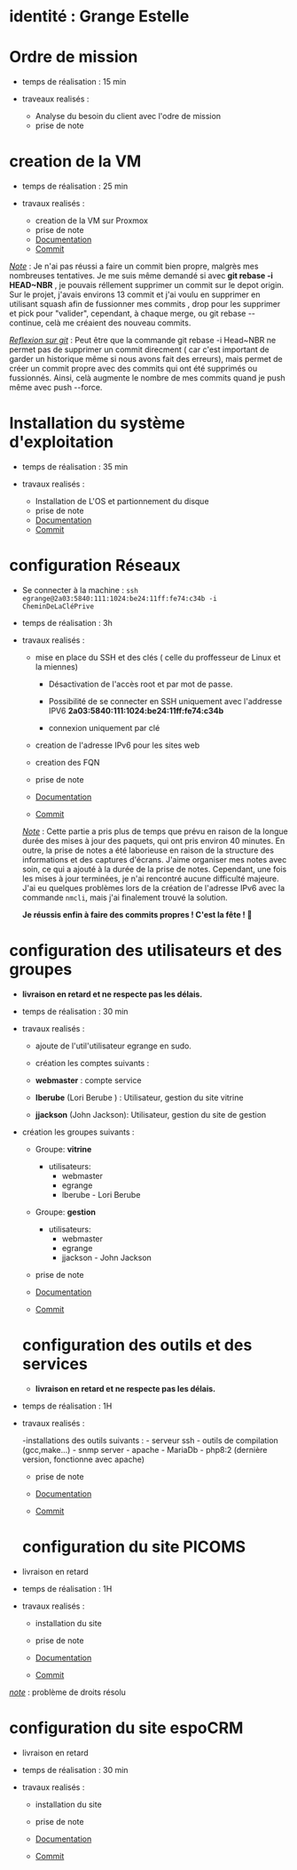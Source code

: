 # identité : Grange Estelle

# Ordre de mission
- temps de réalisation : 15 min

- traveaux realisés :
    - Analyse du besoin du client avec l'odre de mission
    - prise de note

# creation de la VM
- temps de réalisation : 25 min

- travaux realisés :
    - creation de la VM sur Proxmox
    - prise de note

    * [Documentation](documentation/Creation-VM-Rocky.md)
    * [Commit](https://github.com/CFAI2024-CPLR/projet_web/commit/c568257da6ac66c5088469404f08e9a20253864e#)

<u>*Note*</u> : Je n'ai pas réussi a faire un commit bien propre, malgrès mes nombreuses tentatives. Je me suis même demandé si avec **git rebase -i HEAD~NBR** , je pouvais réllement supprimer un commit sur le depot origin. Sur le projet, j'avais environs 13 commit et j'ai voulu en supprimer en utilisant squash afin de fussionner mes commits , drop pour les supprimer et pick pour "valider", cependant, à chaque merge, ou git rebase --continue, celà me créaient des nouveau commits. 

<u>*Reflexion sur git*</u> : Peut être que la commande git rebase -i Head~NBR ne permet pas de supprimer un commit direcment ( car c'est important de garder un historique même si nous avons fait des erreurs), mais permet de créer un commit propre avec des commits qui ont été supprimés ou fussionnés. Ainsi, celà augmente le nombre de mes commits quand je push même avec push --force.  

# Installation du système d'exploitation

- temps de réalisation : 35 min

- travaux realisés :
    - Installation de L'OS et partionnement du disque
    - prise de note

    * [Documentation](documentation/Creation-VM-Rocky.md)
    * [Commit](https://github.com/CFAI2024-CPLR/projet_web/commit/https://github.com/CFAI2024-CPLR/projet_web/commit/1ab0937c665d90b8dbe9ca0080989531d0f0b046#)


# configuration Réseaux

- Se connecter à la machine : `ssh  egrange@2a03:5840:111:1024:be24:11ff:fe74:c34b -i CheminDeLaCléPrive`

- temps de réalisation : 3h

- travaux realisés :
    - mise en place du SSH et des clés ( celle du proffesseur de Linux et la miennes)
       
        - Désactivation de l'accès root et par mot de passe.

        - Possibilité de se connecter en SSH uniquement avec l'addresse IPV6 **2a03:5840:111:1024:be24:11ff:fe74:c34b**

        - connexion uniquement par clé

    - creation de l'adresse IPv6 pour les sites web

    - creation des FQN

    - prise de note

    * [Documentation](documentation/3-Configuration%20-RESEAUX.md)

    * [Commit](https://github.com/CFAI2024-CPLR/projet_web/commit/6c9674af1488d8a343cbe168f36b612f46e8bf79)

    <u>*Note*</u> : Cette partie a pris plus de temps que prévu en raison de la longue durée des mises à jour des paquets, qui ont pris environ 40 minutes. En outre, la prise de notes a été laborieuse en raison  de la structure des informations et des captures d'écrans. J'aime organiser mes notes avec soin, ce qui a ajouté à la durée de la prise de notes. Cependant, une fois les mises à jour terminées, je n'ai rencontré aucune difficulté majeure. J'ai eu quelques problèmes lors de la création de l'adresse IPv6 avec la commande `nmcli`, mais j'ai finalement trouvé la solution.

    **Je réussis enfin à faire des commits propres ! C'est la fête ! 🎉**


# configuration des utilisateurs et des groupes

- **livraison en retard et ne respecte pas les délais.**

- temps de réalisation : 30 min

- travaux realisés :

    - ajoute de l'util'utilisateur egrange en sudo.

    - création les comptes suivants :

    - **webmaster** : compte service
    - **lberube** (Lori Berube ) : Utilisateur, gestion du site vitrine
    - **jjackson** (John Jackson): Utilisateur, gestion du site de gestion

- création les groupes suivants :

    - Groupe: **vitrine**
        - utilisateurs:
            - webmaster
            - egrange
            - lberube - Lori Berube

    - Groupe: **gestion**
        - utilisateurs:
            - webmaster
            - egrange
            - jjackson - John Jackson

    - prise de note

    * [Documentation](documentation/4-Creation-Utilisateur-Groupes.md)

    * [Commit](https://github.com/CFAI2024-CPLR/projet_web/commit/9ed83690d87c94e89c8b99553cb97fd662dc234d#)

    # configuration des outils et des services

    - **livraison en retard et ne respecte pas les délais.**

- temps de réalisation : 1H

- travaux realisés :

    -installations des outils suivants :
        - serveur ssh
        - outils de compilation (gcc,make...)
        - snmp server
        - apache
        - MariaDb
        - php8:2 (dernière version, fonctionne avec apache)

    - prise de note

    * [Documentation](documentation/5-Outils%20et%20services.md)

    * [Commit](https://github.com/CFAI2024-CPLR/projet_web/commit/e605b14a8e857bdd8e9c0a108a6c70e905fe4dad)

    # configuration du site PICOMS 

- livraison en retard

- temps de réalisation : 1H

- travaux realisés :

    - installation du site

    - prise de note

     * [Documentation](documentation/6-Sites-Webs.md)

    * [Commit](https://github.com/CFAI2024-CPLR/projet_web/commit/88e12fb63a4da499c0eb2c00b8048d12d72564c9)

*<u>note</u>* : problème de droits résolu

# configuration du site espoCRM 

- livraison en retard

- temps de réalisation : 30 min

- travaux realisés :

    - installation du site

    - prise de note

     * [Documentation](documentation/6-Sites-Webs.md)

    * [Commit](https://github.com/CFAI2024-CPLR/projet_web/commit/e7266156ab3a8f82cd3676c860f5c6c34c21ac44)

